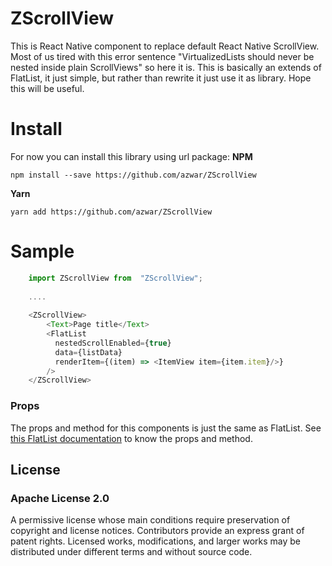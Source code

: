 
# ZScrollView

This is React Native component to replace default React Native ScrollView. Most of us tired with this error sentence "VirtualizedLists should never be nested inside plain ScrollViews" so here it is. This is basically an extends of FlatList, it just simple, but rather than rewrite it just use it as library. Hope this will be useful. 

# Install

For now you can install this library using url package:
**NPM**
```
npm install --save https://github.com/azwar/ZScrollView
```
**Yarn**
```
yarn add https://github.com/azwar/ZScrollView
```

# Sample
```javascript
    import ZScrollView from  "ZScrollView";
    
    ....
    
    <ZScrollView>
	    <Text>Page title</Text>
	    <FlatList
          nestedScrollEnabled={true}
          data={listData}
          renderItem={(item) => <ItemView item={item.item}/>}
        />
    </ZScrollView>
```


### Props

The props and method for this components is just the same as FlatList. See [this FlatList documentation](https://reactnative.dev/docs/flatlist) to know the props and method.

License
----

### Apache License 2.0

A permissive license whose main conditions require preservation of copyright and license notices. Contributors provide an express grant of patent rights. Licensed works, modifications, and larger works may be distributed under different terms and without source code.